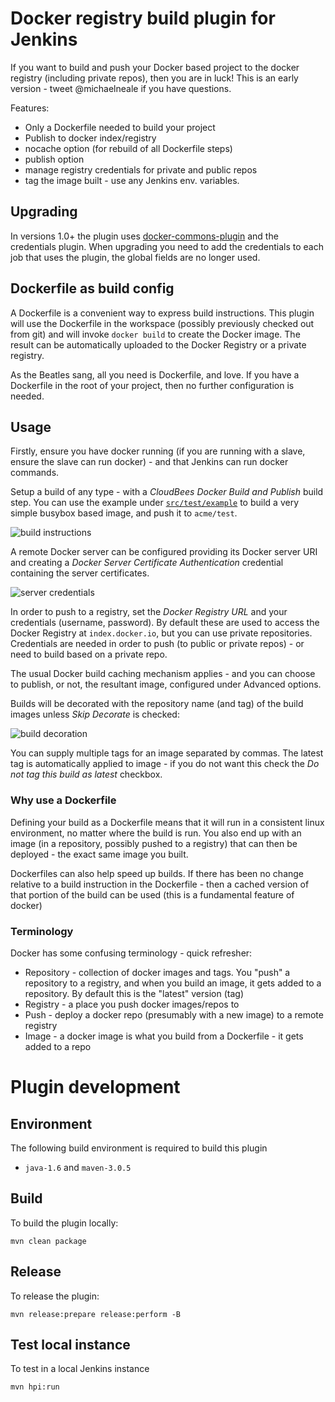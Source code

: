 # Docker registry build plugin for Jenkins

If you want to build and push your Docker based project to the docker registry (including private repos), then you are in luck! This is an early version - tweet @michaelneale if you have questions.

Features:

   * Only a Dockerfile needed to build your project
   * Publish to docker index/registry
   * nocache option (for rebuild of all Dockerfile steps)
   * publish option
   * manage registry credentials for private and public repos
   * tag the image built - use any Jenkins env. variables.

## Upgrading

In versions 1.0+ the plugin uses [docker-commons-plugin](https://wiki.jenkins-ci.org/display/JENKINS/Docker+Commons+Plugin)
and the credentials plugin.
When upgrading you need to add the credentials to each job that uses the plugin,
the global fields are no longer used.


## Dockerfile as build config

A Dockerfile is a convenient way to express build instructions.
This plugin will use the Dockerfile in the workspace (possibly previously checked out from git)
and will invoke `docker build` to create the Docker image.
The result can be automatically uploaded to the Docker Registry or a private registry.

As the Beatles sang, all you need is Dockerfile, and love. If you have a Dockerfile in the root
of your project, then no further configuration is needed.

## Usage

Firstly, ensure you have docker running (if you are running with a slave, ensure the slave can run docker) - and that Jenkins can run docker commands.

Setup a build of any type - with a _CloudBees Docker Build and Publish_ build step.
You can use the example under [`src/test/example`](https://github.com/jenkinsci/docker-build-publish-plugin/tree/master/src/test/example) to build a very simple busybox based image,
and push it to `acme/test`.

![build instructions](https://raw.githubusercontent.com/jenkinsci/docker-build-publish-plugin/master/build-config.png)

A remote Docker server can be configured providing its Docker server URI and creating a _Docker Server Certificate Authentication_ credential containing the server certificates.

![server credentials](https://raw.githubusercontent.com/jenkinsci/docker-build-publish-plugin/master/credentials_server.png)


In order to push to a registry, set the _Docker Registry URL_ and your credentials (username, password).
By default these are used to access the Docker Registry at `index.docker.io`, but you can use private repositories.
Credentials are needed in order to push (to public or private repos) - or need to build based on a private repo.

The usual Docker build caching mechanism applies - and you can choose to publish, or not, the resultant image, configured under Advanced options.

Builds will be decorated with the repository name (and tag) of the build images unless _Skip Decorate_ is checked:

![build decoration](https://raw.githubusercontent.com/jenkinsci/docker-build-publish-plugin/master/build-label.png)

You can supply multiple tags for an image separated by commas. The latest tag is automatically applied to image - if you do not want this check the _Do not tag this build as latest_ checkbox. 

### Why use a Dockerfile

Defining your build as a Dockerfile means that it will run in a consistent linux environment, no matter where the build is run.
You also end up with an image (in a repository, possibly pushed to a registry) that can then be deployed - the exact same image you built.

Dockerfiles can also help speed up builds. If there has been no change relative to a build instruction in the Dockerfile - then a cached version of that portion of the build can be used (this is a fundamental feature of docker)


### Terminology

Docker has some confusing terminology - quick refresher:

 * Repository - collection of docker images and tags. You "push" a repository to a registry, and when you build an image, it gets added to a repository.
 By default this is the "latest" version (tag)
 * Registry - a place you push docker images/repos to
 * Push - deploy a docker repo (presumably with a new image) to a remote registry
 * Image - a docker image is what you build from a Dockerfile - it gets added to a repo

# Plugin development

## Environment

The following build environment is required to build this plugin

* `java-1.6` and `maven-3.0.5`

## Build

To build the plugin locally:

    mvn clean package

## Release

To release the plugin:

    mvn release:prepare release:perform -B

## Test local instance

To test in a local Jenkins instance

    mvn hpi:run
